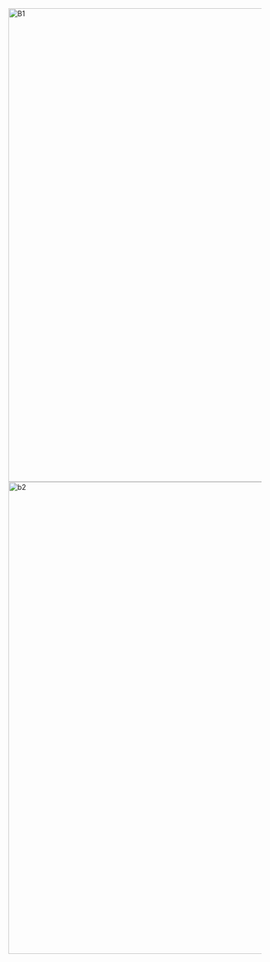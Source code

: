 

<img width="942" alt="B1" src="https://user-images.githubusercontent.com/68917523/149100663-8fe8425c-f43e-4138-be38-745a6c118bc0.png">



<img width="939" alt="b2" src="https://user-images.githubusercontent.com/68917523/149100846-3e0fc07e-c620-43e3-83c8-a200c0f3dace.png">

